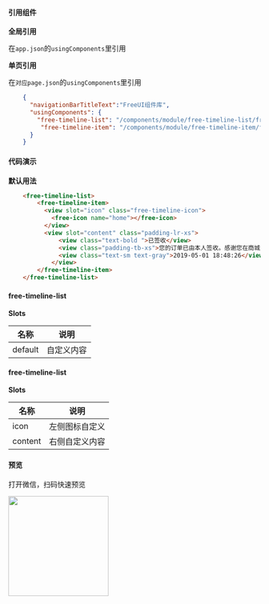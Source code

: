 #### 引用组件

**全局引用**

在`app.json`的`usingComponents`里引用

**单页引用**

在`对应page.json`的`usingComponents`里引用
```json
	{
	  "navigationBarTitleText":"FreeUI组件库",
	  "usingComponents": {
		"free-timeline-list": "/components/module/free-timeline-list/free-timeline-list",
		 "free-timeline-item": "/components/module/free-timeline-item/free-timeline-item"
	  }
	}
```

#### 代码演示

**默认用法**

```html
	<free-timeline-list>
	    <free-timeline-item>
	      <view slot="icon" class="free-timeline-icon">
	        <free-icon name="home"></free-icon>
	      </view>
	      <view slot="content" class="padding-lr-xs">
	          <view class="text-bold ">已签收</view>
	          <view class="padding-tb-xs">您的订单已由本人签收。感谢您在商城购物，欢迎再次光临。</view>
	          <view class="text-sm text-gray">2019-05-01 18:48:26</view>
	        </view>
	    </free-timeline-item>
	</free-timeline-list>
```

#### free-timeline-list

**Slots**

| 名称     | 说明                                                   |
| -------- | ------------------------------------------------------ | 
| default      | 自定义内容                          |   

#### free-timeline-list

**Slots**

| 名称     | 说明                                                   |
| -------- | ------------------------------------------------------ | 
| icon      | 左侧图标自定义                          |   
| content      | 右侧自定义内容                          |   
           

#### 预览

打开微信，扫码快速预览

<div align="left"><image src="https://z3.ax1x.com/2021/06/01/2nN0yt.jpg" width="200" height="200"> </image></div>
